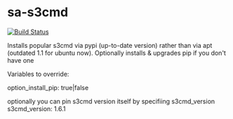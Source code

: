 sa-s3cmd
===============

[![Build Status](https://travis-ci.org/softasap/sa-s3cmd.svg?branch=master)](https://travis-ci.org/softasap/sa-s3cmd)

Installs popular s3cmd via pypi (up-to-date version) rather than via apt (outdated 1.1 for ubuntu now).
Optionally installs & upgrades pip if you don't have one

Variables to override:

option_install_pip: true|false

optionally you can pin s3cmd version itself by specifiing s3cmd_version
s3cmd_version: 1.6.1




